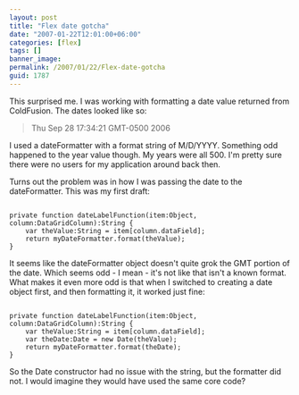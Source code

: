 ```yaml
---
layout: post
title: "Flex date gotcha"
date: "2007-01-22T12:01:00+06:00"
categories: [flex]
tags: []
banner_image: 
permalink: /2007/01/22/Flex-date-gotcha
guid: 1787
---
```


This surprised me. I was working with formatting a date value returned from ColdFusion. The dates looked like so:

<blockquote>
Thu Sep 28 17:34:21 GMT-0500 2006
</blockquote>

I used a dateFormatter with a format string of M/D/YYYY. Something odd happened to the year value though. My years were all 500. I'm pretty sure there were no users for my application around back then. 

Turns out the problem was in how I was passing the date to the dateFormatter. This was my first draft:

<code>
private function dateLabelFunction(item:Object, column:DataGridColumn):String {
	var theValue:String = item[column.dataField];
	return myDateFormatter.format(theValue);
}
</code>

It seems like the dateFormatter object doesn't quite grok the GMT portion of the date. Which seems odd - I mean - it's not like that isn't a known format. What makes it even more odd is that when I switched to creating a date object first, and then formatting it, it worked just fine:

<code>
private function dateLabelFunction(item:Object, column:DataGridColumn):String {
	var theValue:String = item[column.dataField];
	var theDate:Date = new Date(theValue);
	return myDateFormatter.format(theDate);
}
</code>

So the Date constructor had no issue with the string, but the formatter did not. I would imagine they would have used the same core code?